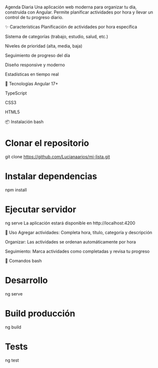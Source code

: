 Agenda Diaria
Una aplicación web moderna para organizar tu día, construida con Angular. Permite planificar actividades por hora y llevar un control de tu progreso diario.

✨ Características
Planificación de actividades por hora específica

Sistema de categorías (trabajo, estudio, salud, etc.)

Niveles de prioridad (alta, media, baja)

Seguimiento de progreso del día

Diseño responsive y moderno

Estadísticas en tiempo real

🚀 Tecnologías
Angular 17+

TypeScript

CSS3

HTML5

📦 Instalación
bash
# Clonar el repositorio
git clone https://github.com/Lucianaarios/mi-lista.git

# Instalar dependencias
npm install

# Ejecutar servidor
ng serve
La aplicación estará disponible en http://localhost:4200

🎯 Uso
Agregar actividades: Completa hora, título, categoría y descripción

Organizar: Las actividades se ordenan automáticamente por hora

Seguimiento: Marca actividades como completadas y revisa tu progreso

📝 Comandos
bash
# Desarrollo
ng serve

# Build producción
ng build

# Tests
ng test

